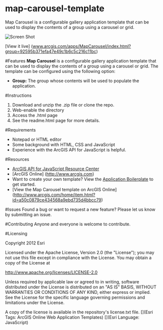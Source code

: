 map-carousel-template
=====================

Map Carousel is a configurable gallery application template that can be used to display the contents of a group using a carousel or grid.

![Screen Shot](https://dl.dropboxusercontent.com/u/24627279/screenshots/map_carousel_th%202.jpg)

[View it live] (www.arcgis.com/apps/MapCarousel/index.html?group=92595b371efa47e49c1b6c5c216c11bc)

#Features
**Map Carousel** is a configurable gallery application template that can be used to display the contents of a group using a carousel or grid. The template can be configured using the following option:

- **Group:** The group whose contents will be used to populate the application.



#Instructions

1. Download and unzip the .zip file or clone the repo. 
2. Web-enable the directory
3. Access the .html page 
4. See the readme.html page for more details. 


#Requirements

- Notepad or HTML editor
- Some background with HTML, CSS and JavaScript
- Experience with the ArcGIS API for JavaScript is helpful. 

#Resources

- [ArcGIS API for JavaScript Resource Center](http://help.arcgis.com/en/webapi/javascript/arcgis/index.html)
- [ArcGIS Online] (http://www.arcgis.com)
- Want to create your own template? View the [Application Boilerplate](https://github.com/Esri/application-boilerplate-js) to get started. 
- [View the Map Carousel template on ArcGIS Online] (http://www.arcgis.com/home/item.html?id=a50c0879ce434568a9ebd735d4bbcc79)

#Issues
Found a bug or want to request a new feature? Please let us know by submitting an issue. 

#Contributing
Anyone and everyone is welcome to contribute. 

#Licensing 

Copyright 2012 Esri

Licensed under the Apache License, Version 2.0 (the "License"); you may not use this file except in compliance with the License. You may obtain a copy of the License at

http://www.apache.org/licenses/LICENSE-2.0

Unless required by applicable law or agreed to in writing, software distributed under the License is distributed on an "AS IS" BASIS, WITHOUT WARRANTIES OR CONDITIONS OF ANY KIND, either express or implied. See the License for the specific language governing permissions and limitations under the License.

A copy of the license is available in the repository's license.txt file.
[](Esri Tags: ArcGIS Online Web Application Templates) 
[](Esri Language: JavaScript)
